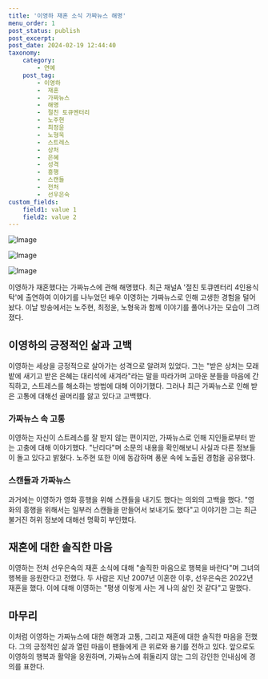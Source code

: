 ```yaml
---
title: '이영하 재혼 소식 가짜뉴스 해명'
menu_order: 1
post_status: publish
post_excerpt: 
post_date: 2024-02-19 12:44:40
taxonomy:
    category:
        - 연예
    post_tag:
        - 이영하
        -  재혼
        -  가짜뉴스
        -  해명
        -  절친 토큐멘터리
        -  노주현
        -  최정윤
        -  노형욱
        -  스트레스
        -  상처
        -  은혜
        -  성격
        -  흥행
        -  스캔들
        -  전처
        -  선우은숙
custom_fields:
    field1: value 1
    field2: value 2
---
```


![Image](https://ssl.pstatic.net/mimgnews/image/311/2024/02/13/0001690955_001_20240213115105905.jpg?type=w540)

![Image](https://mimgnews.pstatic.net/image/311/2024/02/13/0001690955_002_20240213115105954.jpg?type=w540)

![Image](https://ssl.pstatic.net/mimgnews/image/311/2024/02/13/0001690955_003_20240213115106010.jpg?type=w540)

이영하가 재혼했다는 가짜뉴스에 관해 해명했다. 최근 채널A '절친 토큐멘터리 4인용식탁'에 출연하여 이야기를 나누었던 배우 이영하는 가짜뉴스로 인해 고생한 경험을 털어놨다. 이날 방송에서는 노주현, 최정윤, 노형욱과 함께 이야기를 풀어나가는 모습이 그려졌다.
## 이영하의 긍정적인 삶과 고백
이영하는 세상을 긍정적으로 살아가는 성격으로 알려져 있었다. 그는 "받은 상처는 모래밭에 새기고 받은 은혜는 대리석에 새겨라"라는 말을 따라가며 고마운 분들을 마음에 간직하고, 스트레스를 해소하는 방법에 대해 이야기했다. 그러나 최근 가짜뉴스로 인해 받은 고통에 대해선 골머리를 앓고 있다고 고백했다.
### 가짜뉴스 속 고통
이영하는 자신이 스트레스를 잘 받지 않는 편이지만, 가짜뉴스로 인해 지인들로부터 받는 고충에 대해 이야기했다. "난리다"며 소문의 내용을 확인해보니 사실과 다른 정보들이 돌고 있다고 밝혔다. 노주현 또한 이에 동감하며 풍문 속에 노출된 경험을 공유했다.
### 스캔들과 가짜뉴스
과거에는 이영하가 영화 흥행을 위해 스캔들을 내기도 했다는 의외의 고백을 했다. "영화의 흥행을 위해서는 일부러 스캔들을 만들어서 보내기도 했다"고 이야기한 그는 최근 불거진 허위 정보에 대해선 명확히 부인했다. 
## 재혼에 대한 솔직한 마음
이영하는 전처 선우은숙의 재혼 소식에 대해 "솔직한 마음으로 행복을 바란다"며 그녀의 행복을 응원한다고 전했다. 두 사람은 지난 2007년 이혼한 이후, 선우은숙은 2022년 재혼을 했다. 이에 대해 이영하는 "평생 이렇게 사는 게 나의 삶인 것 같다"고 말했다.
## 마무리
이처럼 이영하는 가짜뉴스에 대한 해명과 고통, 그리고 재혼에 대한 솔직한 마음을 전했다. 그의 긍정적인 삶과 열린 마음이 팬들에게 큰 위로와 용기를 전하고 있다. 앞으로도 이영하의 행복과 활약을 응원하며, 가짜뉴스에 휘둘리지 않는 그의 강인한 인내심에 경의를 표한다.
